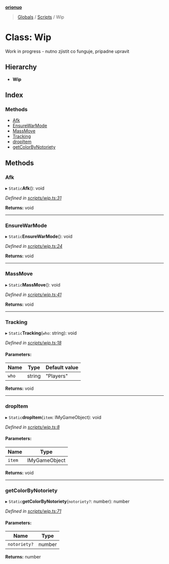 **[orionuo](../README.md)**

> [Globals](../globals.md) / [Scripts](../modules/scripts.md) / Wip

# Class: Wip

Work in progress - nutno zjistit co funguje, pripadne upravit

## Hierarchy

* **Wip**

## Index

### Methods

* [Afk](scripts.wip.md#afk)
* [EnsureWarMode](scripts.wip.md#ensurewarmode)
* [MassMove](scripts.wip.md#massmove)
* [Tracking](scripts.wip.md#tracking)
* [dropItem](scripts.wip.md#dropitem)
* [getColorByNotoriety](scripts.wip.md#getcolorbynotoriety)

## Methods

### Afk

▸ `Static`**Afk**(): void

*Defined in [scripts/wip.ts:31](https://github.com/msviha/orionuo/blob/2ad0399/src/scripts/wip.ts#L31)*

**Returns:** void

___

### EnsureWarMode

▸ `Static`**EnsureWarMode**(): void

*Defined in [scripts/wip.ts:24](https://github.com/msviha/orionuo/blob/2ad0399/src/scripts/wip.ts#L24)*

**Returns:** void

___

### MassMove

▸ `Static`**MassMove**(): void

*Defined in [scripts/wip.ts:41](https://github.com/msviha/orionuo/blob/2ad0399/src/scripts/wip.ts#L41)*

**Returns:** void

___

### Tracking

▸ `Static`**Tracking**(`who`: string): void

*Defined in [scripts/wip.ts:18](https://github.com/msviha/orionuo/blob/2ad0399/src/scripts/wip.ts#L18)*

#### Parameters:

Name | Type | Default value |
------ | ------ | ------ |
`who` | string | "Players" |

**Returns:** void

___

### dropItem

▸ `Static`**dropItem**(`item`: IMyGameObject): void

*Defined in [scripts/wip.ts:8](https://github.com/msviha/orionuo/blob/2ad0399/src/scripts/wip.ts#L8)*

#### Parameters:

Name | Type |
------ | ------ |
`item` | IMyGameObject |

**Returns:** void

___

### getColorByNotoriety

▸ `Static`**getColorByNotoriety**(`notoriety?`: number): number

*Defined in [scripts/wip.ts:71](https://github.com/msviha/orionuo/blob/2ad0399/src/scripts/wip.ts#L71)*

#### Parameters:

Name | Type |
------ | ------ |
`notoriety?` | number |

**Returns:** number
